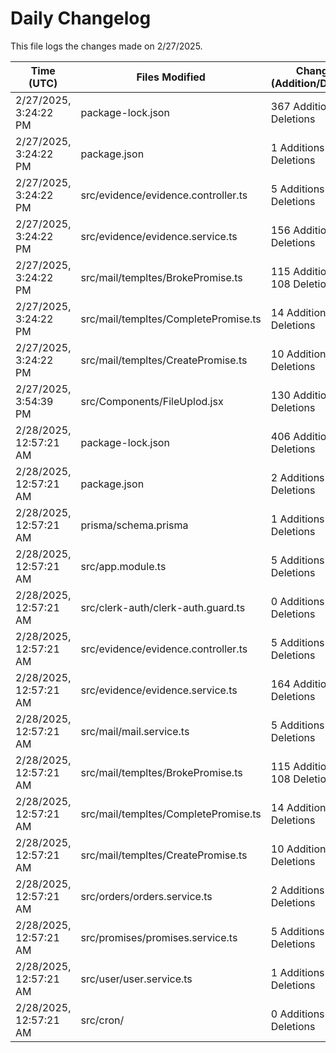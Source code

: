 # Daily Changelog

This file logs the changes made on 2/27/2025.

| Time (UTC)             | Files Modified                    | Changes (Addition/Deletion) |
|------------------------|-----------------------------------|-----------------------------|
| 2/27/2025, 3:24:22 PM | package-lock.json | 367 Additions & 1 Deletions |
| 2/27/2025, 3:24:22 PM | package.json | 1 Additions & 0 Deletions |
| 2/27/2025, 3:24:22 PM | src/evidence/evidence.controller.ts | 5 Additions & 0 Deletions |
| 2/27/2025, 3:24:22 PM | src/evidence/evidence.service.ts | 156 Additions & 92 Deletions |
| 2/27/2025, 3:24:22 PM | src/mail/templtes/BrokePromise.ts | 115 Additions & 108 Deletions |
| 2/27/2025, 3:24:22 PM | src/mail/templtes/CompletePromise.ts | 14 Additions & 7 Deletions |
| 2/27/2025, 3:24:22 PM | src/mail/templtes/CreatePromise.ts | 10 Additions & 11 Deletions |
| 2/27/2025, 3:54:39 PM | src/Components/FileUplod.jsx | 130 Additions & 43 Deletions|
| 2/28/2025, 12:57:21 AM | package-lock.json | 406 Additions & 1 Deletions|
| 2/28/2025, 12:57:21 AM | package.json | 2 Additions & 0 Deletions|
| 2/28/2025, 12:57:21 AM | prisma/schema.prisma | 1 Additions & 1 Deletions|
| 2/28/2025, 12:57:21 AM | src/app.module.ts | 5 Additions & 1 Deletions|
| 2/28/2025, 12:57:21 AM | src/clerk-auth/clerk-auth.guard.ts | 0 Additions & 2 Deletions|
| 2/28/2025, 12:57:21 AM | src/evidence/evidence.controller.ts | 5 Additions & 0 Deletions|
| 2/28/2025, 12:57:21 AM | src/evidence/evidence.service.ts | 164 Additions & 92 Deletions|
| 2/28/2025, 12:57:21 AM | src/mail/mail.service.ts | 5 Additions & 11 Deletions|
| 2/28/2025, 12:57:21 AM | src/mail/templtes/BrokePromise.ts | 115 Additions & 108 Deletions|
| 2/28/2025, 12:57:21 AM | src/mail/templtes/CompletePromise.ts | 14 Additions & 7 Deletions|
| 2/28/2025, 12:57:21 AM | src/mail/templtes/CreatePromise.ts | 10 Additions & 11 Deletions|
| 2/28/2025, 12:57:21 AM | src/orders/orders.service.ts | 2 Additions & 3 Deletions|
| 2/28/2025, 12:57:21 AM | src/promises/promises.service.ts | 5 Additions & 11 Deletions|
| 2/28/2025, 12:57:21 AM | src/user/user.service.ts | 1 Additions & 7 Deletions|
| 2/28/2025, 12:57:21 AM | src/cron/ | 0 Additions & 0 Deletions|
